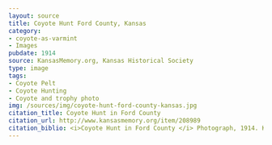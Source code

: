 ```yaml
---
layout: source
title: Coyote Hunt Ford County, Kansas
category: 
- coyote-as-varmint
- Images
pubdate: 1914
source: KansasMemory.org, Kansas Historical Society 
type: image
tags: 
- Coyote Pelt
- Coyote Hunting
- Coyote and trophy photo
img: /sources/img/coyote-hunt-ford-county-kansas.jpg
citation_title: Coyote Hunt in Ford County
citation_url: http://www.kansasmemory.org/item/208989
citation_biblio: <i>Coyote Hunt in Ford County </i> Photograph, 1914. Kansas Memory. http://www.kansasmemory.org/item/208989
---
```

